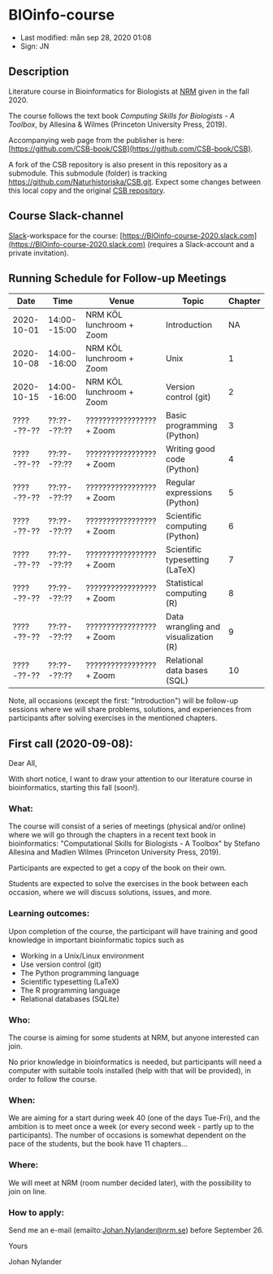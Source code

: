 # BIOinfo-course

- Last modified: mån sep 28, 2020  01:08
- Sign: JN

## Description

Literature course in Bioinformatics for Biologists at
[NRM](https://www.nrm.se/) given in the fall 2020.

The course follows the text book *Computing Skills for Biologists - A Toolbox*,
by Allesina & Wilmes (Princeton University Press, 2019).

Accompanying web page from the publisher is here:
[https://github.com/CSB-book/CSB](https://github.com/CSB-book/CSB).

A fork of the CSB repository is also present in this repository as a
submodule. This submodule (folder) is tracking
<https://github.com/Naturhistoriska/CSB.git>. Expect some changes between this
local copy and the original [CSB repository](https://github.com/CSB-book/CSB).

## Course Slack-channel

[Slack](https://slack.com)-workspace for the course:
[https://BIOinfo-course-2020.slack.com](https://BIOinfo-course-2020.slack.com)
(requires a Slack-account and a private invitation).

## Running Schedule for Follow-up Meetings

| Date | Time | Venue | Topic | Chapter |
| --- | --- | --- | --- | --- |
| 2020-10-01 | 14:00--15:00 | NRM KÖL lunchroom + Zoom | Introduction | NA |
| 2020-10-08 | 14:00--16:00 | NRM KÖL lunchroom + Zoom | Unix | 1 |
| 2020-10-15 | 14:00--16:00 | NRM KÖL lunchroom + Zoom | Version control (git) | 2 |
| ????-??-?? | ??:??--??:?? | ????????????????? + Zoom | Basic programming (Python) | 3 |
| ????-??-?? | ??:??--??:?? | ????????????????? + Zoom | Writing good code (Python) | 4 |
| ????-??-?? | ??:??--??:?? | ????????????????? + Zoom | Regular expressions (Python) | 5 |
| ????-??-?? | ??:??--??:?? | ????????????????? + Zoom | Scientific computing (Python) | 6 |
| ????-??-?? | ??:??--??:?? | ????????????????? + Zoom | Scientific typesetting (LaTeX) | 7 |
| ????-??-?? | ??:??--??:?? | ????????????????? + Zoom | Statistical computing (R) | 8 |
| ????-??-?? | ??:??--??:?? | ????????????????? + Zoom | Data wrangling and visualization (R) | 9 |
| ????-??-?? | ??:??--??:?? | ????????????????? + Zoom | Relational data bases (SQL) | 10 |

Note, all occasions (except the first: "Introduction") will be follow-up sessions where
we will share problems, solutions, and experiences from participants after solving exercises
in the mentioned chapters.


## First call (2020-09-08):

Dear All,

With short notice, I want to draw your attention to our literature course in
bioinformatics, starting this fall (soon!).

### What:

The course will consist of a series of meetings (physical and/or online) where
we will go through the chapters in a recent text book in bioinformatics:
"Computational Skills for Biologists - A Toolbox" by Stefano Allesina and
Madlen Wilmes (Princeton University Press, 2019).

Participants are expected to get a copy of the book on their own.

Students are expected to solve the exercises in the book between each occasion,
where we will discuss solutions, issues, and more.

### Learning outcomes:

Upon completion of the course, the participant will have training and good
knowledge in important bioinformatic topics such as

- Working in a Unix/Linux environment
- Use version control (git)
- The Python programming language
- Scientific typesetting (LaTeX)
- The R programming language
- Relational databases (SQLite)

### Who:

The course is aiming for some students at NRM, but anyone interested can join.

No prior knowledge in bioinformatics is needed, but participants will need a
computer with suitable tools installed (help with that will be provided), in
order to follow the course.

### When:

We are aiming for a start during week 40 (one of the days Tue-Fri), and the
ambition is to meet once a week (or every second week - partly up to the
participants).  The number of occasions is somewhat dependent on the pace of
the students, but the book have 11 chapters...

### Where:

We will meet at NRM (room number decided later), with the possibility to join
on line.

### How to apply:

Send me an e-mail (emailto:Johan.Nylander@nrm.se) before September 26. 

Yours

Johan Nylander


